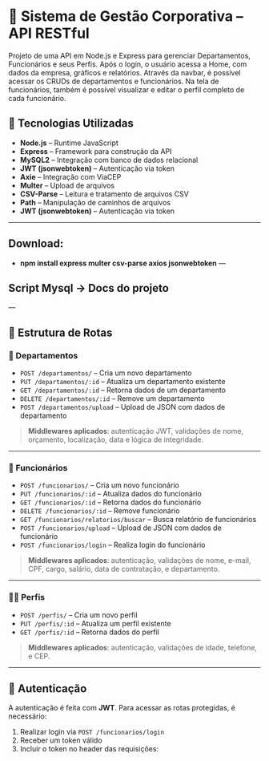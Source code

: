 # 🏢 Sistema de Gestão Corporativa – API RESTful



Projeto de uma API em Node.js e Express para gerenciar Departamentos, Funcionários e seus Perfis. Após o login, o usuário acessa a Home, com dados da empresa, gráficos e relatórios. Através da navbar, é possível acessar os CRUDs de departamentos e funcionários. Na tela de funcionários, também é possível visualizar e editar o perfil completo de cada funcionário.

## 🚀 Tecnologias Utilizadas

- **Node.js** – Runtime JavaScript
- **Express** – Framework para construção da API
- **MySQL2** – Integração com banco de dados relacional
- **JWT (jsonwebtoken)** – Autenticação via token
- **Axie** – Integração com ViaCEP 
- **Multer** – Upload de arquivos
- **CSV-Parse** – Leitura e tratamento de arquivos CSV
- **Path** – Manipulação de caminhos de arquivos
- **JWT (jsonwebtoken)** – Autenticação via token

---

## Download:
- **npm install express multer csv-parse axios jsonwebtoken**
—

## Script Mysql -> Docs do projeto 
—

## 🧩 Estrutura de Rotas

### 📁 Departamentos

- `POST /departamentos/` – Cria um novo departamento
- `PUT /departamentos/:id` – Atualiza um departamento existente
- `GET /departamentos/:id` – Retorna dados de um departamento
- `DELETE /departamentos/:id` – Remove um departamento
- `POST /departamentos/upload` – Upload de JSON com dados de departamento

> **Middlewares aplicados**: autenticação JWT, validações de nome, orçamento, localização, data e lógica de integridade.

---

### 👥 Funcionários

- `POST /funcionarios/` – Cria um novo funcionário
- `PUT /funcionarios/:id` – Atualiza dados do funcionário
- `GET /funcionarios/:id` – Retorna dados do funcionário
- `DELETE /funcionarios/:id` – Remove funcionário
- `GET /funcionarios/relatorios/buscar` – Busca relatório de funcionários
- `POST /funcionarios/upload` – Upload de JSON com dados de funcionário
- `POST /funcionarios/login` – Realiza login do funcionário

> **Middlewares aplicados**: autenticação, validações de nome, e-mail, CPF, cargo, salário, data de contratação, e departamento.

---

### 🧑‍💼 Perfis

- `POST /perfis/` – Cria um novo perfil
- `PUT /perfis/:id` – Atualiza um perfil existente
- `GET /perfis/:id` – Retorna dados do perfil

> **Middlewares aplicados**: autenticação, validações de idade, telefone, e CEP.

---

## 🔐 Autenticação

A autenticação é feita com **JWT**. Para acessar as rotas protegidas, é necessário:
1. Realizar login via `POST /funcionarios/login`
2. Receber um token válido
3. Incluir o token no header das requisições:



